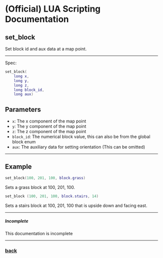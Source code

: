 
# (Official) LUA Scripting Documentation

## set_block

Set block id and aux data at a map point.

___

Spec:

```lua
set_block(
	long x,
	long y,
	long z,
	long block_id,
	long aux)
```

## Parameters

- `x`: The x component of the map point
- `y`: The y component of the map point
- `z`: The z component of the map point
- `block_id`: The numerical block value, this can also be from the global block enum
- `aux`: The auxiliary data for setting orientation (This can be omitted)

___

## Example

```lua
set_block(100, 201, 100, block.grass)
```

Sets a grass block at 100, 201, 100.

```lua
set_block (100, 201, 100, block.stairs, 14)
```

Sets a stairs block at 100, 201, 100 that is upside down and facing east.

___

##### Incomplete

This documentation is incomplete

___

### [back](../blocks)

